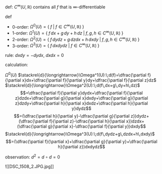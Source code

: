 
def: $C^{\infty}(U,\,\mathbb{R})$ contains all $f$ that is $\infty$-differentiable

def
- 0-order: $\Omega^0(U)=\{\;f\;\big|\;f\in C^{\infty}(U,\,\mathbb{R})\;\}$
- 1-order: $\Omega^1(U)=\{\;f\,dx+g\,dy+h\,dz\;\big|\;f,\,g,\,h\in C^{\infty}(U,\,\mathbb{R})\;\}$
- 2-order: $\Omega^2(U)=\{\;f\,dydz+g\,dzdx+h\,dxdy\;\big|\;f,\,g,\,h\in C^{\infty}(U,\,\mathbb{R})\;\}$
- 3-order: $\Omega^3(U)=\{\;f\,dxdydz\;\big|\;f\in C^{\infty}(U,\,\mathbb{R})\;\}$

rule: $dxdy=-dydx$, $dxdx=0$

calculation:

$\Omega^0(U)$
$\stackrel{d}{\longrightarrow}\Omega^1(U):\;d(f)=\dfrac{\partial f}{\partial x}dx+\dfrac{\partial f}{\partial y}dy+\dfrac{\partial f}{\partial z}dz$
$\stackrel{d}{\longrightarrow}\Omega^2(U):\;d(f\,dx+g\,dy+h\,dz)$
$$=\dfrac{\partial f}{\partial y}dydx+\dfrac{\partial f}{\partial z}dzdx+\dfrac{\partial g}{\partial x}dxdy+\dfrac{\partial g}{\partial z}dzdy+\dfrac{\partial h}{\partial x}dxdz+\dfrac{\partial h}{\partial y}dydz$$
$$=(\dfrac{\partial h}{\partial y}-\dfrac{\partial g}{\partial z})dydz+(\dfrac{\partial f}{\partial z}-\dfrac{\partial h}{\partial x})dzdx+(\dfrac{\partial g}{\partial x}-\dfrac{\partial f}{\partial y})dxdy$$
$\stackrel{d}{\longrightarrow}\Omega^3(U):\;d(f\,dydz+g\,dzdx+h\,dxdy)$
$$=(\dfrac{\partial f}{\partial x}+\dfrac{\partial g}{\partial y}+\dfrac{\partial h}{\partial z})dxdydz$$

observation: $d^2=d\circ d=0$

![[DSC_1508_2.JPG.jpg]]